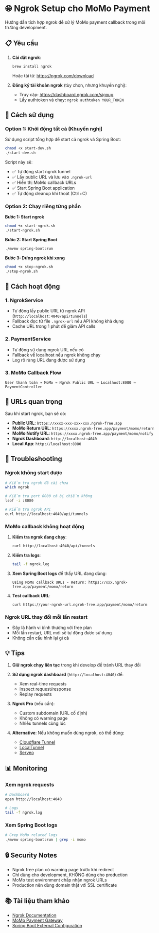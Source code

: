 # 🌐 Ngrok Setup cho MoMo Payment

Hướng dẫn tích hợp ngrok để xử lý MoMo payment callback trong môi trường development.

## 📋 Yêu cầu

1. **Cài đặt ngrok**:
   ```bash
   brew install ngrok
   ```
   
   Hoặc tải từ: https://ngrok.com/download

2. **Đăng ký tài khoản ngrok** (tùy chọn, nhưng khuyến nghị):
   - Truy cập: https://dashboard.ngrok.com/signup
   - Lấy authtoken và chạy: `ngrok authtoken YOUR_TOKEN`

## 🚀 Cách sử dụng

### Option 1: Khởi động tất cả (Khuyến nghị)

Sử dụng script tổng hợp để start cả ngrok và Spring Boot:

```bash
chmod +x start-dev.sh
./start-dev.sh
```

Script này sẽ:
- ✅ Tự động start ngrok tunnel
- ✅ Lấy public URL và lưu vào `.ngrok-url`
- ✅ Hiển thị MoMo callback URLs
- ✅ Start Spring Boot application
- ✅ Tự động cleanup khi thoát (Ctrl+C)

### Option 2: Chạy riêng từng phần

**Bước 1: Start ngrok**
```bash
chmod +x start-ngrok.sh
./start-ngrok.sh
```

**Bước 2: Start Spring Boot**
```bash
./mvnw spring-boot:run
```

**Bước 3: Dừng ngrok khi xong**
```bash
chmod +x stop-ngrok.sh
./stop-ngrok.sh
```

## 🔧 Cách hoạt động

### 1. NgrokService
- Tự động lấy public URL từ ngrok API (`http://localhost:4040/api/tunnels`)
- Fallback đọc từ file `.ngrok-url` nếu API không khả dụng
- Cache URL trong 1 phút để giảm API calls

### 2. PaymentService
- Tự động sử dụng ngrok URL nếu có
- Fallback về localhost nếu ngrok không chạy
- Log rõ ràng URL đang được sử dụng

### 3. MoMo Callback Flow
```
User thanh toán → MoMo → Ngrok Public URL → Localhost:8080 → PaymentController
```

## 📝 URLs quan trọng

Sau khi start ngrok, bạn sẽ có:

- **Public URL**: `https://xxxx-xxx-xxx-xxx.ngrok-free.app`
- **MoMo Return URL**: `https://xxxx.ngrok-free.app/payment/momo/return`
- **MoMo Notify URL**: `https://xxxx.ngrok-free.app/payment/momo/notify`
- **Ngrok Dashboard**: `http://localhost:4040`
- **Local App**: `http://localhost:8080`

## 🐛 Troubleshooting

### Ngrok không start được

```bash
# Kiểm tra ngrok đã cài chưa
which ngrok

# Kiểm tra port 8080 có bị chiếm không
lsof -i :8080

# Kiểm tra ngrok API
curl http://localhost:4040/api/tunnels
```

### MoMo callback không hoạt động

1. **Kiểm tra ngrok đang chạy**:
   ```bash
   curl http://localhost:4040/api/tunnels
   ```

2. **Kiểm tra logs**:
   ```bash
   tail -f ngrok.log
   ```

3. **Xem Spring Boot logs** để thấy URL đang dùng:
   ```
   Using MoMo callback URLs - Return: https://xxx.ngrok-free.app/payment/momo/return
   ```

4. **Test callback URL**:
   ```bash
   curl https://your-ngrok-url.ngrok-free.app/payment/momo/return
   ```

### Ngrok URL thay đổi mỗi lần restart

- Đây là hành vi bình thường với free plan
- Mỗi lần restart, URL mới sẽ tự động được sử dụng
- Không cần cấu hình lại gì cả

## 💡 Tips

1. **Giữ ngrok chạy liên tục** trong khi develop để tránh URL thay đổi

2. **Sử dụng ngrok dashboard** (`http://localhost:4040`) để:
   - Xem real-time requests
   - Inspect request/response
   - Replay requests

3. **Ngrok Pro** (nếu cần):
   - Custom subdomain (URL cố định)
   - Không có warning page
   - Nhiều tunnels cùng lúc

4. **Alternative**: Nếu không muốn dùng ngrok, có thể dùng:
   - [Cloudflare Tunnel](https://developers.cloudflare.com/cloudflare-one/connections/connect-apps/)
   - [LocalTunnel](https://localtunnel.github.io/www/)
   - [Serveo](https://serveo.net/)

## 📊 Monitoring

### Xem ngrok requests
```bash
# Dashboard
open http://localhost:4040

# Logs
tail -f ngrok.log
```

### Xem Spring Boot logs
```bash
# Grep MoMo related logs
./mvnw spring-boot:run | grep -i momo
```

## 🔒 Security Notes

- Ngrok free plan có warning page trước khi redirect
- Chỉ dùng cho development, KHÔNG dùng cho production
- MoMo test environment chấp nhận ngrok URLs
- Production nên dùng domain thật với SSL certificate

## 📚 Tài liệu tham khảo

- [Ngrok Documentation](https://ngrok.com/docs)
- [MoMo Payment Gateway](https://developers.momo.vn/)
- [Spring Boot External Configuration](https://docs.spring.io/spring-boot/docs/current/reference/html/features.html#features.external-config)

